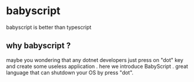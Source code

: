 # babyscript
babyscript is better than typescript

## why babyscript ?
maybe you wondering that any dotnet developers just press on "dot" key and create some useless application .
here we introduce BabyScript .
great language that can shutdown your OS by press "dot".
